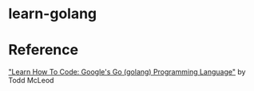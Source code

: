 # learn-golang

# Reference

["Learn How To Code: Google's Go (golang) Programming Language"](https://www.udemy.com/course/learn-how-to-code/) by Todd McLeod
